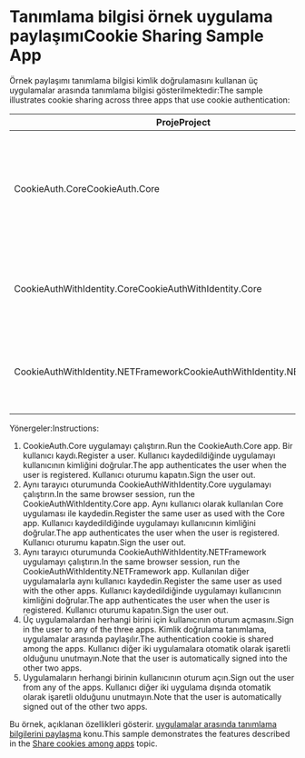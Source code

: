 # <a name="cookie-sharing-sample-app"></a><span data-ttu-id="f04b7-101">Tanımlama bilgisi örnek uygulama paylaşımı</span><span class="sxs-lookup"><span data-stu-id="f04b7-101">Cookie Sharing Sample App</span></span>

<span data-ttu-id="f04b7-102">Örnek paylaşımı tanımlama bilgisi kimlik doğrulamasını kullanan üç uygulamalar arasında tanımlama bilgisi gösterilmektedir:</span><span class="sxs-lookup"><span data-stu-id="f04b7-102">The sample illustrates cookie sharing across three apps that use cookie authentication:</span></span>

| <span data-ttu-id="f04b7-103">Proje</span><span class="sxs-lookup"><span data-stu-id="f04b7-103">Project</span></span>                             | <span data-ttu-id="f04b7-104">Açıklama</span><span class="sxs-lookup"><span data-stu-id="f04b7-104">Description</span></span> |
| ----------------------------------- | ----------- |
| <span data-ttu-id="f04b7-105">CookieAuth.Core</span><span class="sxs-lookup"><span data-stu-id="f04b7-105">CookieAuth.Core</span></span>                     | <span data-ttu-id="f04b7-106">ASP.NET Core Razor sayfalar uygulamasını kullanarak ASP.NET Core kimliği olmadan</span><span class="sxs-lookup"><span data-stu-id="f04b7-106">ASP.NET Core Razor Pages app without using ASP.NET Core Identity</span></span> |
| <span data-ttu-id="f04b7-107">CookieAuthWithIdentity.Core</span><span class="sxs-lookup"><span data-stu-id="f04b7-107">CookieAuthWithIdentity.Core</span></span>         | <span data-ttu-id="f04b7-108">ASP.NET Core kimliği ile ASP.NET Core MVC uygulaması</span><span class="sxs-lookup"><span data-stu-id="f04b7-108">ASP.NET Core MVC app with ASP.NET Core Identity</span></span> |
| <span data-ttu-id="f04b7-109">CookieAuthWithIdentity.NETFramework</span><span class="sxs-lookup"><span data-stu-id="f04b7-109">CookieAuthWithIdentity.NETFramework</span></span> | <span data-ttu-id="f04b7-110">ASP.NET Identity ile ASP.NET Framework MVC uygulaması</span><span class="sxs-lookup"><span data-stu-id="f04b7-110">ASP.NET Framework MVC app with ASP.NET Identity</span></span> |

<span data-ttu-id="f04b7-111">Yönergeler:</span><span class="sxs-lookup"><span data-stu-id="f04b7-111">Instructions:</span></span>

1. <span data-ttu-id="f04b7-112">CookieAuth.Core uygulamayı çalıştırın.</span><span class="sxs-lookup"><span data-stu-id="f04b7-112">Run the CookieAuth.Core app.</span></span> <span data-ttu-id="f04b7-113">Bir kullanıcı kaydı.</span><span class="sxs-lookup"><span data-stu-id="f04b7-113">Register a user.</span></span> <span data-ttu-id="f04b7-114">Kullanıcı kaydedildiğinde uygulamayı kullanıcının kimliğini doğrular.</span><span class="sxs-lookup"><span data-stu-id="f04b7-114">The app authenticates the user when the user is registered.</span></span> <span data-ttu-id="f04b7-115">Kullanıcı oturumu kapatın.</span><span class="sxs-lookup"><span data-stu-id="f04b7-115">Sign the user out.</span></span>
1. <span data-ttu-id="f04b7-116">Aynı tarayıcı oturumunda CookieAuthWithIdentity.Core uygulamayı çalıştırın.</span><span class="sxs-lookup"><span data-stu-id="f04b7-116">In the same browser session, run the CookieAuthWithIdentity.Core app.</span></span> <span data-ttu-id="f04b7-117">Aynı kullanıcı olarak kullanılan Core uygulaması ile kaydedin.</span><span class="sxs-lookup"><span data-stu-id="f04b7-117">Register the same user as used with the Core app.</span></span> <span data-ttu-id="f04b7-118">Kullanıcı kaydedildiğinde uygulamayı kullanıcının kimliğini doğrular.</span><span class="sxs-lookup"><span data-stu-id="f04b7-118">The app authenticates the user when the user is registered.</span></span> <span data-ttu-id="f04b7-119">Kullanıcı oturumu kapatın.</span><span class="sxs-lookup"><span data-stu-id="f04b7-119">Sign the user out.</span></span>
1. <span data-ttu-id="f04b7-120">Aynı tarayıcı oturumunda CookieAuthWithIdentity.NETFramework uygulamayı çalıştırın.</span><span class="sxs-lookup"><span data-stu-id="f04b7-120">In the same browser session, run the CookieAuthWithIdentity.NETFramework app.</span></span> <span data-ttu-id="f04b7-121">Kullanılan diğer uygulamalarla aynı kullanıcı kaydedin.</span><span class="sxs-lookup"><span data-stu-id="f04b7-121">Register the same user as used with the other apps.</span></span> <span data-ttu-id="f04b7-122">Kullanıcı kaydedildiğinde uygulamayı kullanıcının kimliğini doğrular.</span><span class="sxs-lookup"><span data-stu-id="f04b7-122">The app authenticates the user when the user is registered.</span></span> <span data-ttu-id="f04b7-123">Kullanıcı oturumu kapatın.</span><span class="sxs-lookup"><span data-stu-id="f04b7-123">Sign the user out.</span></span>
1. <span data-ttu-id="f04b7-124">Üç uygulamalardan herhangi birini için kullanıcının oturum açmasını.</span><span class="sxs-lookup"><span data-stu-id="f04b7-124">Sign in the user to any of the three apps.</span></span> <span data-ttu-id="f04b7-125">Kimlik doğrulama tanımlama, uygulamalar arasında paylaşılır.</span><span class="sxs-lookup"><span data-stu-id="f04b7-125">The authentication cookie is shared among the apps.</span></span> <span data-ttu-id="f04b7-126">Kullanıcı diğer iki uygulamalara otomatik olarak işaretli olduğunu unutmayın.</span><span class="sxs-lookup"><span data-stu-id="f04b7-126">Note that the user is automatically signed into the other two apps.</span></span>
1. <span data-ttu-id="f04b7-127">Uygulamaların herhangi birinin kullanıcının oturum açın.</span><span class="sxs-lookup"><span data-stu-id="f04b7-127">Sign out the user from any of the apps.</span></span> <span data-ttu-id="f04b7-128">Kullanıcı diğer iki uygulama dışında otomatik olarak işaretli olduğunu unutmayın.</span><span class="sxs-lookup"><span data-stu-id="f04b7-128">Note that the user is automatically signed out of the other two apps.</span></span>

<span data-ttu-id="f04b7-129">Bu örnek, açıklanan özellikleri gösterir. [uygulamalar arasında tanımlama bilgilerini paylaşma](https://docs.microsoft.com/aspnet/core/security/cookie-sharing) konu.</span><span class="sxs-lookup"><span data-stu-id="f04b7-129">This sample demonstrates the features described in the [Share cookies among apps](https://docs.microsoft.com/aspnet/core/security/cookie-sharing) topic.</span></span>
